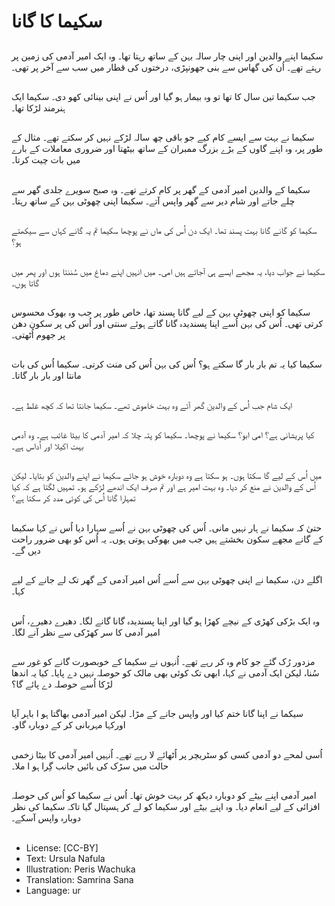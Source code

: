 # سکیما کا گانا

##
سکیما اپنے والدین اور اپنی چار سالہ بہن کے ساتھ رہتا تھا۔ وہ ایک امیر آدمی کی زمین پر رہتے تھے۔ اُن کی گھاس سے بنی جھونپڑی، درختوں کی قطار میں سب سے آخر پر تھی۔

##
جب سکیما تین سال کا تھا تو وہ بیمار ہو گیا اور اُس نے اپنی بینائی کھو دی۔ سکیما ایک ہنرمند لڑکا تھا۔

##
سکیما نے بہت سے ایسے کام کیے جو باقی چھ سالہ لڑکے نہیں کر سکتے تھے۔ مثال کے طور پر، وہ اپنے گاوں کے بڑے بزرگ ممبران کے ساتھ بیٹھتا اور ضروری معاملات کے بارے میں بات چیت کرتا۔

##
سکیما کے والدین امیر آدمی کے گھر پر کام کرتے تھے۔ وہ صبح سویرے جلدی گھر سے چلے جاتے اور شام دیر سے گھر واپس آتے۔ سکیما اپنی چھوٹی بہن کے ساتھ رہتا۔

##
سکیما کو گانے گانا بہت پسند تھا۔ ایک دن اُس کی ماں نے پوچھا سکیما تم یہ گانے کہاں سے سیکھتے ہو؟

##
سکیما نے جواب دیا، یہ مجھے ایسے ہی آجاتے ہیں امی۔ میں انہیں اپنے دماغ میں سُننتا ہوں اور پھر میں گاتا ہوں۔

##
سکیما کو اپنی چھوٹی بہن کے لیے گانا پسند تھا، خاص طور پر جب وہ بھوک محسوس کرتی تھی۔ اُس کی بہن اُسے اپنا پسندیدہ گانا گاتے ہوئے سنتی اور اُس کی پر سکون دھن پر جھوم اُٹھتی۔

##
سکیما کیا یہ تم بار بار گا سکتے ہو؟ اُس کی بہن اُس کی منت کرتی۔ سکیما اُس کی بات مانتا اور بار بار گاتا۔

##
ایک شام جب اُس کے والدین گھر آئے وہ بہت خاموش تھے۔ سکیما جانتا تھا کہ کچھ غلط ہے۔

##
کیا پریشانی ہے؟ امی ابو؟ سکیما نے پوچھا۔ سکیما کو پتہ چلا کہ امیر آدمی کا بیٹا غائب ہے۔ وہ آدمی بہت اکیلا اور اُداس ہے۔

##
میں اُس کے لیے گا سکتا ہوں۔ ہو سکتا ہے وہ دوبارہ خوش ہو جائے سکیما نے اپنے والدین کو بتایا۔ لیکن اُس کے والدین نے منع کر دیا۔ وہ بہت امیر ہے اور تم صرف ایک اندھے لڑکے ہو۔ تمہیں لگتا ہے کہ کیا تمہارا گانا اُس کی کوئی مدد کر سکتا ہے؟

##
حتیٰ کہ سکیما نے ہار نہیں مانی۔ اُس کی چھوٹی بہن نے اُسے سہارا دیا اُس نے کہا سکیما کے گانے مجھے سکون بخشتے ہیں جب میں بھوکی ہوتی ہوں۔ یہ اُس کو بھی ضرور راحت دیں گے۔

##
اگلے دن، سکیما نے اپنی چھوٹی بہن سے اُسے اُس امیر آدمی کے گھر تک لے جانے کے لیے کہا۔

##
وہ ایک بڑکی کھڑی کے نیچے کھڑا ہو گیا اور اپنا پسندیدہ گانا گانے لگا۔ دھیرے دھیرے، اُس امیر آدمی کا سر کھڑکی سے نظر آنے لگا۔

##
مزدور رُک گئے جو کام وہ کر رہے تھے۔ اُنہوں نے سکیما کے خوبصورت گانے کو غور سے سُنا، لیکن ایک آدمی نے کہا، ابھی تک کوئی بھی مالک کو حوصلہ نہیں دے پایا۔ کیا یہ اندھا لڑکا اُسے حوصلہ دے پائے گا؟

##
سیکما نے اپنا گانا ختم کیا اور واپس جانے کے مڑا۔ لیکن امیر آدمی بھاگتا ہو ا باہر آیا اورکہا مہربانی کر کے دوبارہ گاو۔

##
اُسی لمحے دو آدمی کسی کو سٹریچر پر اُٹھائے لا رہے تھے۔ اُنہیں امیر آٓدمی کا بیٹا زخمی حالت میں سڑک کی بائیں جانب گِرا ہو ا ملا۔

##
امیر آدمی اپنے بیٹے کو دوبارہ دیکھ کر بہت خوش تھا۔ اُس نے سکیما کو اُس کی حوصلہ افزائی کے لیے انعام دیا۔ وہ اپنے بیٹے اور سکیما کو لے کر ہسپتال گیا تاکہ سکیما کی نظر دوبارہ واپس آسکے۔

##
* License: [CC-BY]
* Text: Ursula Nafula
* Illustration: Peris Wachuka
* Translation: Samrina Sana
* Language: ur

